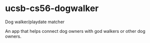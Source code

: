 # ucsb-cs56-dogwalker
Dog walker/playdate matcher


An app that helps connect dog owners with god walkers or other dog owners.
